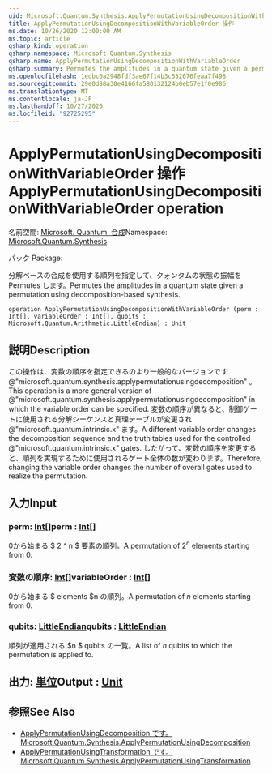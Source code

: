 ```yaml
---
uid: Microsoft.Quantum.Synthesis.ApplyPermutationUsingDecompositionWithVariableOrder
title: ApplyPermutationUsingDecompositionWithVariableOrder 操作
ms.date: 10/26/2020 12:00:00 AM
ms.topic: article
qsharp.kind: operation
qsharp.namespace: Microsoft.Quantum.Synthesis
qsharp.name: ApplyPermutationUsingDecompositionWithVariableOrder
qsharp.summary: Permutes the amplitudes in a quantum state given a permutation using decomposition-based synthesis.
ms.openlocfilehash: 1edbc0a2948fdf3ae67f14b3c552676feaa7f498
ms.sourcegitcommit: 29e0d88a30e4166fa580132124b0eb57e1f0e986
ms.translationtype: MT
ms.contentlocale: ja-JP
ms.lasthandoff: 10/27/2020
ms.locfileid: "92725295"
---
```

# <a name="applypermutationusingdecompositionwithvariableorder-operation"></a><span data-ttu-id="24563-102">ApplyPermutationUsingDecompositionWithVariableOrder 操作</span><span class="sxs-lookup"><span data-stu-id="24563-102">ApplyPermutationUsingDecompositionWithVariableOrder operation</span></span>

<span data-ttu-id="24563-103">名前空間: [Microsoft. Quantum. 合成](xref:Microsoft.Quantum.Synthesis)</span><span class="sxs-lookup"><span data-stu-id="24563-103">Namespace: [Microsoft.Quantum.Synthesis](xref:Microsoft.Quantum.Synthesis)</span></span>

<span data-ttu-id="24563-104">パック [](https://nuget.org/packages/)</span><span class="sxs-lookup"><span data-stu-id="24563-104">Package: [](https://nuget.org/packages/)</span></span>


<span data-ttu-id="24563-105">分解ベースの合成を使用する順列を指定して、クォンタムの状態の振幅を Permutes します。</span><span class="sxs-lookup"><span data-stu-id="24563-105">Permutes the amplitudes in a quantum state given a permutation using decomposition-based synthesis.</span></span>

```qsharp
operation ApplyPermutationUsingDecompositionWithVariableOrder (perm : Int[], variableOrder : Int[], qubits : Microsoft.Quantum.Arithmetic.LittleEndian) : Unit
```


## <a name="description"></a><span data-ttu-id="24563-106">説明</span><span class="sxs-lookup"><span data-stu-id="24563-106">Description</span></span>

<span data-ttu-id="24563-107">この操作は、変数の順序を指定できるのより一般的なバージョンです @"microsoft.quantum.synthesis.applypermutationusingdecomposition" 。</span><span class="sxs-lookup"><span data-stu-id="24563-107">This operation is a more general version of @"microsoft.quantum.synthesis.applypermutationusingdecomposition" in which the variable order can be specified.</span></span> <span data-ttu-id="24563-108">変数の順序が異なると、制御ゲートに使用される分解シーケンスと真理テーブルが変更され @"microsoft.quantum.intrinsic.x" ます。</span><span class="sxs-lookup"><span data-stu-id="24563-108">A different variable order changes the decomposition sequence and the truth tables used for the controlled @"microsoft.quantum.intrinsic.x" gates.</span></span>  <span data-ttu-id="24563-109">したがって、変数の順序を変更すると、順列を実現するために使用されるゲート全体の数が変わります。</span><span class="sxs-lookup"><span data-stu-id="24563-109">Therefore, changing the variable order changes the number of overall gates used to realize the permutation.</span></span>

## <a name="input"></a><span data-ttu-id="24563-110">入力</span><span class="sxs-lookup"><span data-stu-id="24563-110">Input</span></span>

### <a name="perm--int"></a><span data-ttu-id="24563-111">perm: [Int](xref:microsoft.quantum.lang-ref.int)[]</span><span class="sxs-lookup"><span data-stu-id="24563-111">perm : [Int](xref:microsoft.quantum.lang-ref.int)[]</span></span>

<span data-ttu-id="24563-112">0から始まる $ 2 ^ n $ 要素の順列。</span><span class="sxs-lookup"><span data-stu-id="24563-112">A permutation of $2^n$ elements starting from 0.</span></span>


### <a name="variableorder--int"></a><span data-ttu-id="24563-113">変数の順序: [Int](xref:microsoft.quantum.lang-ref.int)[]</span><span class="sxs-lookup"><span data-stu-id="24563-113">variableOrder : [Int](xref:microsoft.quantum.lang-ref.int)[]</span></span>

<span data-ttu-id="24563-114">0から始まる $ elements $n の順列。</span><span class="sxs-lookup"><span data-stu-id="24563-114">A permutation of $n$ elements starting from 0.</span></span>


### <a name="qubits--littleendian"></a><span data-ttu-id="24563-115">qubits: [LittleEndian](xref:Microsoft.Quantum.Arithmetic.LittleEndian)</span><span class="sxs-lookup"><span data-stu-id="24563-115">qubits : [LittleEndian](xref:Microsoft.Quantum.Arithmetic.LittleEndian)</span></span>

<span data-ttu-id="24563-116">順列が適用される $n $ qubits の一覧。</span><span class="sxs-lookup"><span data-stu-id="24563-116">A list of $n$ qubits to which the permutation is applied to.</span></span>



## <a name="output--unit"></a><span data-ttu-id="24563-117">出力: [単位](xref:microsoft.quantum.lang-ref.unit)</span><span class="sxs-lookup"><span data-stu-id="24563-117">Output : [Unit](xref:microsoft.quantum.lang-ref.unit)</span></span>



## <a name="see-also"></a><span data-ttu-id="24563-118">参照</span><span class="sxs-lookup"><span data-stu-id="24563-118">See Also</span></span>

- [<span data-ttu-id="24563-119">ApplyPermutationUsingDecomposition です。</span><span class="sxs-lookup"><span data-stu-id="24563-119">Microsoft.Quantum.Synthesis.ApplyPermutationUsingDecomposition</span></span>](xref:Microsoft.Quantum.Synthesis.ApplyPermutationUsingDecomposition)
- [<span data-ttu-id="24563-120">ApplyPermutationUsingTransformation です。</span><span class="sxs-lookup"><span data-stu-id="24563-120">Microsoft.Quantum.Synthesis.ApplyPermutationUsingTransformation</span></span>](xref:Microsoft.Quantum.Synthesis.ApplyPermutationUsingTransformation)